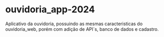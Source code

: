 # ouvidoria_app-2024
Aplicativo da ouvidoria, possuindo as mesmas caracteristicas do ouvidoria_web, porém com adição de API´s, banco de dados e cadastro.
